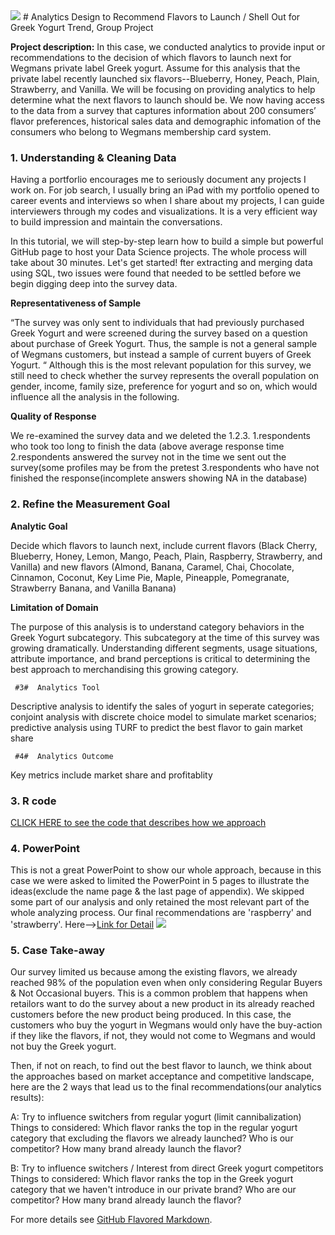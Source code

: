 <img src="images/greek-style-yogurt-difference-1140x563.jpg?raw=true"/>
# Analytics Design to Recommend Flavors to Launch / Shell Out for Greek Yogurt Trend, Group Project

**Project description:** In this case, we conducted analytics to provide input or recommendations to the decision of which flavors to launch next for Wegmans private label Greek yogurt. Assume for this analysis that the private label recently launched six flavors--Blueberry, Honey, Peach, Plain, Strawberry, and Vanilla. We will be focusing on providing analytics to help determine what the next flavors to launch should be. We now having access to the data from a survey that captures information about 200 consumers’ flavor preferences, historical sales data and demographic infomation of the consumers who belong to Wegmans membership card system.

### 1. Understanding & Cleaning Data

Having a portforlio encourages me to seriously document any projects I work on. For job search, I usually bring an iPad with my portfolio opened to career events and interviews so when I share about my projects, I can guide interviewers through my codes and visualizations. It is a very efficient way to build impression and maintain the conversations.

In this tutorial, we will step-by-step learn how to build a simple but powerful GitHub page to host your Data Science projects. The whole process will take about 30 minutes. Let's get started!
fter extracting and merging data using SQL, two issues were found that needed to be settled before we begin digging deep into the survey data.

**Representativeness of Sample**
     
“The survey was only sent to individuals that had previously purchased Greek Yogurt and were screened during the survey based on a question about purchase of Greek Yogurt. Thus, the sample is not a general sample of Wegmans customers, but instead a sample of current buyers of Greek Yogurt. “ Although this is the most relevant population for this survey, we still need to check whether the survey represents the overall population on gender, income, family size, preference for yogurt and so on, which would influence all the analysis in the following. 


**Quality of Response**

We re-examined the survey data and we deleted the 1.2.3.
1.respondents who took too long to finish the data (above average response time
2.respondents answered the survey not in the time we sent out the survey(some profiles may be from the pretest
3.respondents who have not finished the response(incomplete answers showing NA in the database)

### 2. Refine the Measurement Goal

**Analytic Goal** 

Decide which flavors to launch next, include current flavors (Black Cherry, Blueberry, Honey, Lemon, Mango, Peach, Plain, Raspberry, Strawberry, and Vanilla) and new flavors (Almond, Banana, Caramel, Chai, Chocolate, Cinnamon, Coconut, Key Lime Pie, Maple, Pineapple, Pomegranate, Strawberry Banana, and Vanilla Banana)  

**Limitation of Domain**

The purpose of this analysis is to understand category behaviors in the Greek Yogurt subcategory. This subcategory at the time of this survey was growing dramatically. Understanding different segments, usage situations, attribute importance, and brand perceptions is critical to determining the best approach to merchandising this growing category.	

```
 #3#  Analytics Tool
```
Descriptive analysis to identify the sales of yogurt in seperate categories; 
conjoint analysis with discrete choice model to simulate market scenarios; 
predictive analysis using TURF to predict the best flavor to gain market share

```
 #4#  Analytics Outcome 
```
Key metrics include market share and profitablity


### 3. R code 
[CLICK HERE to see the code that describes how we approach](/Yogurt-Project-Team8.html)


### 4. PowerPoint
This is not a great PowerPoint to show our whole approach, because in this case we were asked to limited the PowerPoint in 5 pages to illustrate the ideas(exclude the name page & the last page of appendix). We skipped some part of our analysis and only retained the most relevant part of the whole analyzing process. Our final recommendations are 'raspberry' and 'strawberry'.  Here-->[Link for Detail](/pptyogurt.pdf)
<img src="images/Screen Shot 2020-02-15 at 02.22.00.png?raw=true"/>

### 5. Case Take-away
Our survey limited us because among the existing flavors, we already reached 98% of the population even when only considering Regular Buyers & Not Occasional buyers. This is a common problem that happens when retailors want to do the survey about a new product in its already reached customers before the new product being produced. In this case, the customers who buy the yogurt in Wegmans would only have the buy-action if they like the flavors, if not, they would not come to Wegmans and would not buy the Greek yogurt.

Then, if not on reach, to find out the best flavor to launch, we think about the approaches based on market acceptance and competitive landscape, here are the 2 ways that lead us to the final recommendations(our analytics results):

A: Try to influence switchers from regular yogurt (limit cannibalization)
Things to considered: Which flavor ranks the top in the regular yogurt category that excluding the flavors we already launched? Who is our competitor? How many brand already launch the flavor? 


B: Try to influence switchers / Interest from direct Greek yogurt competitors
Things to considered: Which flavor ranks the top in the Greek yogurt category that we haven't introduce in our private brand? Who are our competitor? How many brand already launch the flavor? 

For more details see [GitHub Flavored Markdown](https://guides.github.com/features/mastering-markdown/).
